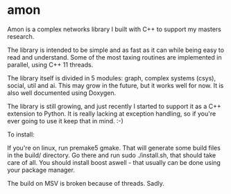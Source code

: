 # amon

Amon is a complex networks library I built with C++ to support my masters research. 

The library is intended to be simple and as fast as it can while being easy to read and understand. Some of the most taxing routines are implemented in parallel, using C++ 11 threads. 

The library itself is divided in 5 modules: graph, complex systems (csys), social, util and ai. This may grow in the future, but it works well for now. It is also well documented using Doxygen. 

The library is still growing, and just recently I started to support it as a C++ extension to Python. It is really lacking at exception handling, so if you're ever going to use it keep that in mind. :-)

To install:

If you're on linux, run premake5 gmake. That will generate some build files in the build/ directory. Go there and run sudo ./install.sh, that should take care of all. You should install boost aswell - that usually can be done using your package manager.

The build on MSV is broken because of threads. Sadly.
